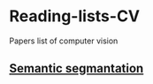 # Reading-lists-CV
Papers list of computer vision
## [Semantic segmantation]("https://github.com/Zakiyi/Reading-lists-CV/blob/master/Semantic%20Segmentation.md")
